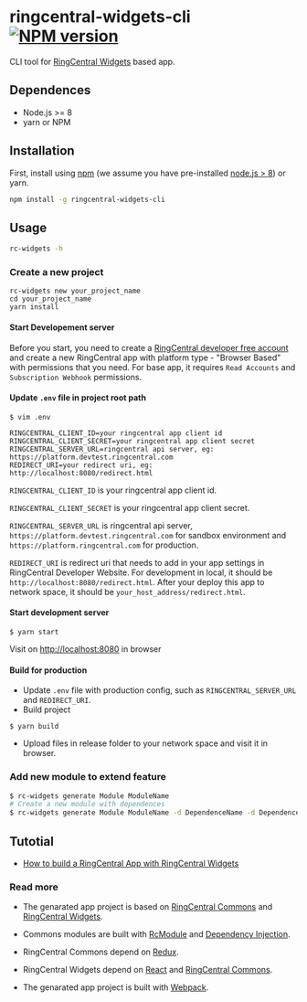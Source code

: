 # ringcentral-widgets-cli [![NPM version][npm-image]][npm-url]

CLI tool for [RingCentral Widgets](https://github.com/ringcentral/ringcentral-js-widgets) based app.

## Dependences

* Node.js >= 8
* yarn or NPM

## Installation

First, install using [npm](https://www.npmjs.com/) (we assume you have pre-installed [node.js > 8](https://nodejs.org/)) or yarn.

```bash
npm install -g ringcentral-widgets-cli
```

## Usage

```bash
rc-widgets -h
```

### Create a new project

```
rc-widgets new your_project_name
cd your_project_name
yarn install
```

#### Start Developement server

Before you start, you need to create a [RingCentral developer free account](https://developer.ringcentral.com) and create a new RingCentral app with platform type - "Browser Based" with permissions that you need. For base app, it requires `Read Accounts` and `Subscription Webhook` permissions.

#### Update `.env` file in project root path

```
$ vim .env
```

```
RINGCENTRAL_CLIENT_ID=your ringcentral app client id
RINGCENTRAL_CLIENT_SECRET=your ringcentral app client secret
RINGCENTRAL_SERVER_URL=ringcentral api server, eg: https://platform.devtest.ringcentral.com
REDIRECT_URI=your redirect uri, eg: http://localhost:8080/redirect.html
```

`RINGCENTRAL_CLIENT_ID` is your ringcentral app client id.

`RINGCENTRAL_CLIENT_SECRET` is your ringcentral app client secret.

`RINGCENTRAL_SERVER_URL` is ringcentral api server, `https://platform.devtest.ringcentral.com` for sandbox environment and `https://platform.ringcentral.com` for production.

`REDIRECT_URI` is redirect uri that needs to add in your app settings in RingCentral Developer Website. For development in local, it should be `http://localhost:8080/redirect.html`. After your deploy this app to network space, it should be `your_host_address/redirect.html`.

#### Start development server

```
$ yarn start
```

Visit on [http://localhost:8080](http://localhost:8080) in browser

#### Build for production

* Update `.env` file with production config, such as `RINGCENTRAL_SERVER_URL` and `REDIRECT_URI`.
* Build project

```
$ yarn build
```

* Upload files in release folder to your network space and visit it in browser.

### Add new module to extend feature

```bash
$ rc-widgets generate Module ModuleName
# Create a new module with dependences
$ rc-widgets generate Module ModuleName -d DependenceName -d DependenceName
```

## Tutotial

* [How to build a RingCentral App with RingCentral Widgets](https://embbnux.github.io/ringcentral-widgets-demo/)

### Read more

* The genarated app project is based on [RingCentral Commons](https://github.com/ringcentral/ringcentral-js-integration-commons) and [RingCentral Widgets](https://github.com/ringcentral/ringcentral-js-widgets).

* Commons modules are built with [RcModule](https://github.com/ringcentral/ringcentral-js-integration-commons/blob/master/docs/creating-modules.md) and [Dependency Injection](https://github.com/ringcentral/ringcentral-js-integration-commons/blob/master/docs/dependency-injection.md).

* RingCentral Commons depend on [Redux](https://redux.js.org/).

* RingCentral Widgets depend on [React](https://github.com/facebook/react) and [RingCentral Commons](https://github.com/ringcentral/ringcentral-js-integration-commons).

* The genarated app project is built with [Webpack](https://webpack.js.org/).

[npm-image]: https://badge.fury.io/js/ringcentral-widgets-cli.svg
[npm-url]: https://npmjs.org/package/ringcentral-widgets-cli

